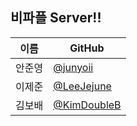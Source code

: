 ## 비파플 Server!!

|이름|GitHub|
|---|---|
|안준영|[@junyoii](https://github.com/junyoii)|
|이제준|[@LeeJejune](https://github.com/LeeJejune)|
|김보배|[@KimDoubleB](https://github.com/KimDoubleB)|
